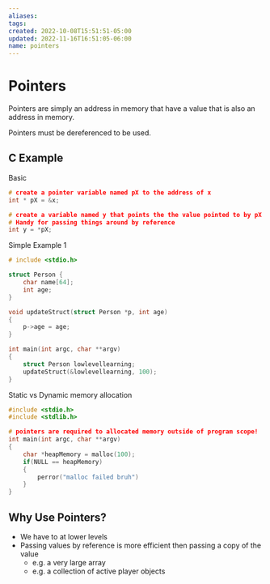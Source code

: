 ```yaml
---
aliases: 
tags: 
created: 2022-10-08T15:51:51-05:00
updated: 2022-11-16T16:51:05-06:00
name: pointers
---
```

# Pointers

Pointers are simply an address in memory that have a value that is also an address in memory.

Pointers must be dereferenced to be used.

## C Example

Basic
```c
# create a pointer variable named pX to the address of x
int * pX = &x;

# create a variable named y that points the the value pointed to by pX 
# Handy for passing things around by reference
int y = *pX;
```

Simple Example 1
```c
# include <stdio.h>

struct Person {
	char name[64];
	int age;
}

void updateStruct(struct Person *p, int age)
{
	p->age = age;
}

int main(int argc, char **argv)
{
	struct Person lowlevellearning;
	updateStruct(&lowlevellearning, 100);
}
```

Static vs Dynamic memory allocation
```c
#include <stdio.h>
#include <stdlib.h>

# pointers are required to allocated memory outside of program scope!
int main(int argc, char **argv)
{
	char *heapMemory = malloc(100);
	if(NULL == heapMemory)
	{
		perror("malloc failed bruh")
	}
}
```

## Why Use Pointers?
- We have to at lower levels
- Passing values by reference is more efficient then passing a copy of the value
	- e.g. a very large array
	- e.g. a collection of active player objects
